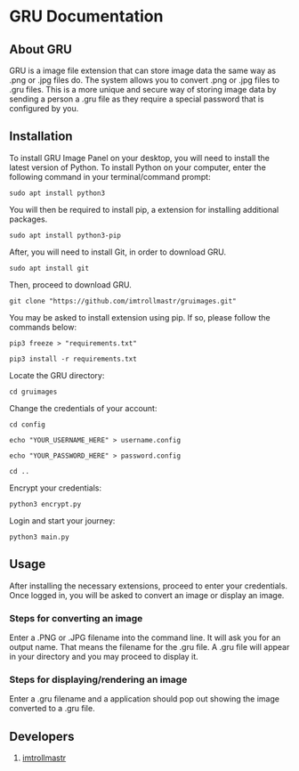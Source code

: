 # GRU Documentation
## About GRU
GRU is a image file extension that can store image data the same way as .png or .jpg files do. The system allows you to convert .png or .jpg files to .gru files. This is a more unique and secure way of storing image data by sending a person a .gru file as they require a special password that is configured by you.
## Installation
To install GRU Image Panel on your desktop, you will need to install the latest version of Python.
To install Python on your computer, enter the following command in your terminal/command prompt:

``
sudo apt install python3
``

You will then be required to install pip, a extension for installing additional packages.

``
sudo apt install python3-pip
``

After, you will need to install Git, in order to download GRU.

``
sudo apt install git
``

Then, proceed to download GRU.

``
git clone "https://github.com/imtrollmastr/gruimages.git"
``

You may be asked to install extension using pip. If so, please follow the commands below:

``
pip3 freeze > "requirements.txt"
``

``
pip3 install -r requirements.txt
``

Locate the GRU directory:

``
cd gruimages
``

Change the credentials of your account:

``
cd config
``

``
echo "YOUR_USERNAME_HERE" > username.config
``

``
echo "YOUR_PASSWORD_HERE" > password.config
``

``
cd ..
``

Encrypt your credentials:

``
python3 encrypt.py
``

Login and start your journey:

``
python3 main.py
``

## Usage
After installing the necessary extensions, proceed to enter your credentials. Once logged in, you will be asked to convert an image or display an image. 

### Steps for converting an image
Enter a .PNG or .JPG filename into the command line. It will ask you for an output name. That means the filename for the .gru file. A .gru file will appear in your directory and you may proceed to display it.

### Steps for displaying/rendering an image
Enter a .gru filename and a application should pop out showing the image converted to a .gru file.

## Developers
1. [imtrollmastr](https://github.com/imtrollmastr/)
